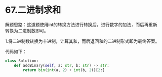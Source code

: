 # 67.二进制求和

解题思路：这道题使用int的转换方法进行转换后，进行数字的加法，而后再重新转换为二进制数即可。

1.将二进制数转换为十进制，计算其和，而后返回和的二进制形式即为最终答案。

代码如下：

```python
class Solution:
    def addBinary(self, a: str, b: str) -> str:
        return bin(int(a, 2) + int(b, 2))[2:]
```
